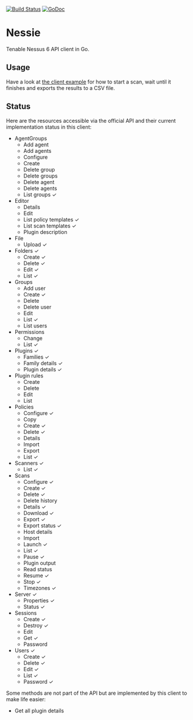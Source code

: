 [![Build Status](https://travis-ci.org/attwad/nessie.svg?branch=master)](https://travis-ci.org/attwad/nessie)
[![GoDoc](https://godoc.org/github.com/attwad/nessie?status.png)](https://godoc.org/github.com/attwad/nessie)

Nessie
======

Tenable Nessus 6 API client in Go.

Usage
-----

Have a look at [the client example](https://github.com/attwad/nessie/blob/master/cli/nessie.go) for how to start a scan, wait until it finishes and exports the results to a CSV file.

Status
------

Here are the resources accessible via the official API and their current implementation status in this client:

- AgentGroups
  - Add agent
  - Add agents
  - Configure
  - Create
  - Delete group
  - Delete groups
  - Delete agent
  - Delete agents
  - List groups ✓
- Editor
  - Details
  - Edit
  - List policy templates ✓
  - List scan templates ✓
  - Plugin description
- File
  - Upload ✓
- Folders ✓
  - Create ✓
  - Delete ✓
  - Edit ✓
  - List ✓
- Groups
  - Add user
  - Create ✓
  - Delete
  - Delete user
  - Edit
  - List ✓
  - List users
- Permissions
  - Change
  - List ✓
- Plugins ✓
  - Families ✓
  - Family details ✓
  - Plugin details ✓
- Plugin rules
  - Create
  - Delete
  - Edit
  - List
- Policies
  - Configure ✓
  - Copy
  - Create ✓
  - Delete ✓
  - Details
  - Import
  - Export
  - List ✓
- Scanners ✓
  - List ✓
- Scans
  - Configure ✓
  - Create ✓
  - Delete ✓
  - Delete history
  - Details ✓
  - Download ✓
  - Export ✓
  - Export status ✓
  - Host details
  - Import
  - Launch ✓
  - List ✓
  - Pause ✓
  - Plugin output
  - Read status
  - Resume ✓
  - Stop ✓
  - Timezones ✓
- Server ✓
  - Properties ✓
  - Status ✓
- Sessions
  - Create ✓
  - Destroy ✓
  - Edit
  - Get ✓
  - Password
- Users ✓
  - Create ✓
  - Delete ✓
  - Edit ✓
  - List ✓
  - Password ✓

Some methods are not part of the API but are implemented by this client to make life easier:

- Get all plugin details
